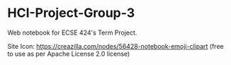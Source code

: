 # HCI-Project-Group-3

Web notebook for ECSE 424's Term Project.

Site Icon: https://creazilla.com/nodes/56428-notebook-emoji-clipart (free to use as per Apache License 2.0 license)
